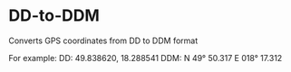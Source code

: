 # DD-to-DDM
Converts GPS coordinates from DD to DDM format

For example:
DD:  49.838620, 18.288541
DDM: N 49° 50.317 E 018° 17.312
